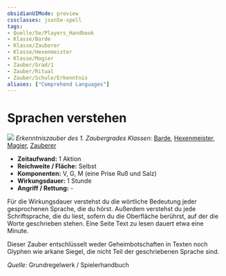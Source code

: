 ```yaml
---
obsidianUIMode: preview
cssclasses: json5e-spell
tags:
- Quelle/5e/Players_Handbook
- Klasse/Barde
- Klasse/Zauberer
- Klasse/Hexenmeister
- Klasse/Magier
- Zauber/Grad/1
- Zauber/Ritual
- Zauber/Schule/Erkenntnis
aliases: ["Comprehend Languages"]
---
```

# Sprachen verstehen
![](../../../99%20-%20Setup/Files/Bildersammlung/Symbolik/Erkenntniszauber.webp#token)
*Erkenntniszauber des 1. Zaubergrades*
*Klassen:* [Barde](05%20-%20Wikipedia/Charakteroptionen/02.%20Klassen/Barde.md), [Hexenmeister](../Charakteroptionen/Klassen/Hexenmeister.md), [Magier](../Charakteroptionen/Klassen/Magier.md), [Zauberer](../Charakteroptionen/Klassen/Zauberer.md)

- **Zeitaufwand:** 1 Aktion
- **Reichweite / Fläche:** Selbst
- **Komponenten:** V, G, M (eine Prise Ruß und Salz)
- **Wirkungsdauer:** 1 Stunde
- **Angriff / Rettung:** -

Für die Wirkungsdauer verstehst du die wörtliche Bedeutung jeder gesprochenen Sprache, die du hörst. Außerdem verstehst du jede Schriftsprache, die du liest, sofern du die Oberfläche berührst, auf der die Worte geschrieben stehen. Eine Seite Text zu lesen dauert etwa eine Minute.

Dieser Zauber entschlüsselt weder Geheimbotschaften in Texten noch Glyphen wie arkane Siegel, die nicht Teil der geschriebenen Sprache sind.

*Quelle:* Grundregelwerk / Spielerhandbuch